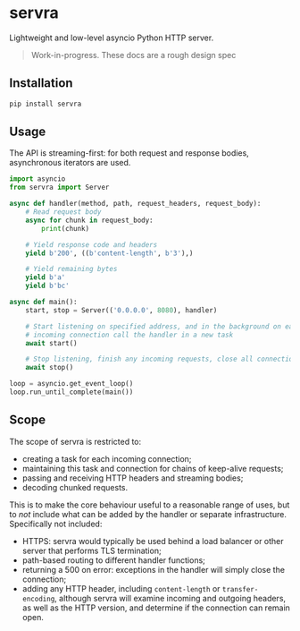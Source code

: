 # servra

Lightweight and low-level asyncio Python HTTP server.

> Work-in-progress. These docs are a rough design spec


## Installation

```bash
pip install servra
```


## Usage

The API is streaming-first: for both request and response bodies, asynchronous iterators are used.

```python
import asyncio
from servra import Server

async def handler(method, path, request_headers, request_body):
    # Read request body
    async for chunk in request_body:
        print(chunk)

    # Yield response code and headers
    yield b'200', ((b'content-length', b'3'),)

    # Yield remaining bytes
    yield b'a'
    yield b'bc'

async def main():
    start, stop = Server(('0.0.0.0', 8080), handler)

    # Start listening on specified address, and in the background on each
    # incoming connection call the handler in a new task
    await start()

    # Stop listening, finish any incoming requests, close all connections
    await stop()

loop = asyncio.get_event_loop()
loop.run_until_complete(main())
```


## Scope

The scope of servra is restricted to:

- creating a task for each incoming connection;
- maintaining this task and connection for chains of keep-alive requests;
- passing and receiving HTTP headers and streaming bodies;
- decoding chunked requests.

This is to make the core behaviour useful to a reasonable range of uses, but to _not_ include what can be added by the handler or separate infrastructure. Specifically not included:

- HTTPS: servra would typically be used behind a load balancer or other server that performs TLS termination;
- path-based routing to different handler functions;
- returning a 500 on error: exceptions in the handler will simply close the connection;
- adding any HTTP header, including `content-length` or `transfer-encoding`, although servra will examine incoming and outgoing headers, as well as the HTTP version, and determine if the connection can remain open.
